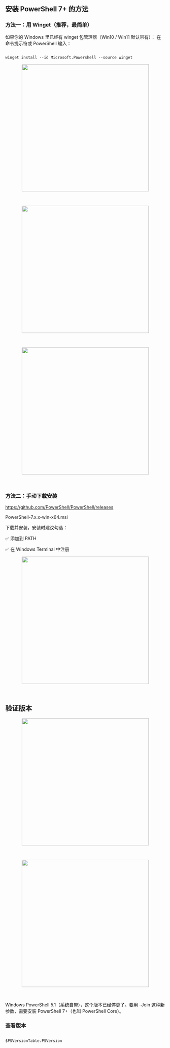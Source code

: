 ## 安装 PowerShell 7+ 的方法

### 方法一：用 Winget（推荐，最简单）

如果你的 Windows 里已经有 winget 包管理器（Win10 / Win11 默认带有）：
在命令提示符或 PowerShell 输入：

```

winget install --id Microsoft.Powershell --source winget

```

<p align="center"><img src="https://cdn.jsdelivr.net/gh/zb9678/img9@main/im3/10.03:13:18:19.png" style="width:400px;"></p><br>

<p align="center"><img src="https://cdn.jsdelivr.net/gh/zb9678/img9@main/im3/10.03:13:20:06.png" style="width:400px;"></p><br>

<p align="center"><img src="https://cdn.jsdelivr.net/gh/zb9678/img9@main/im3/10.03:13:19:32.png" style="width:400px;"></p><br>


### 方法二：手动下载安装

https://github.com/PowerShell/PowerShell/releases

PowerShell-7.x.x-win-x64.msi

下载并安装，安装时建议勾选：

✅ 添加到 PATH

✅ 在 Windows Terminal 中注册

<p align="center"><img src="https://cdn.jsdelivr.net/gh/zb9678/img9@main/im3/10.03:13:24:48.png" style="width:400px;"></p><br>

## 验证版本

<p align="center"><img src="https://cdn.jsdelivr.net/gh/zb9678/img9@main/im3/10.03:13:26:20.png" style="width:400px;"></p><br>

<p align="center"><img src="https://cdn.jsdelivr.net/gh/zb9678/img9@main/im3/10.03:13:28:22.png" style="width:400px;"></p><br>

Windows PowerShell 5.1（系统自带），这个版本已经停更了。要用 -Join 这种新参数，需要安装 PowerShell 7+（也叫 PowerShell Core）。

### 查看版本

```

$PSVersionTable.PSVersion

```











